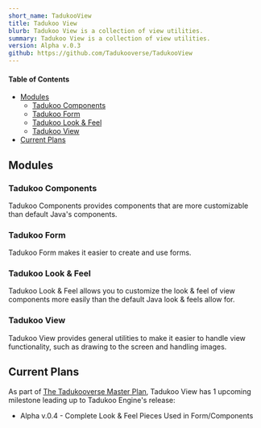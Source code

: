 ```yaml
---
short_name: TadukooView
title: Tadukoo View
blurb: Tadukoo View is a collection of view utilities.
summary: Tadukoo View is a collection of view utilities.
version: Alpha v.0.3
github: https://github.com/Tadukooverse/TadukooView
---
```


#### Table of Contents
* [Modules](#modules)
    * [Tadukoo Components](#tadukoo-components)
    * [Tadukoo Form](#tadukoo-form)
    * [Tadukoo Look & Feel](#tadukoo-look--feel)
    * [Tadukoo View](#tadukoo-view)
* [Current Plans](#current-plans)

## Modules
### Tadukoo Components
Tadukoo Components provides components that are more customizable than default Java's components.

### Tadukoo Form
Tadukoo Form makes it easier to create and use forms.

### Tadukoo Look & Feel
Tadukoo Look & Feel allows you to customize the look & feel of view components more easily than the default Java 
look & feels allow for.

### Tadukoo View
Tadukoo View provides general utilities to make it easier to handle view functionality, such as drawing to the 
screen and handling images.

## Current Plans
As part of [The Tadukooverse Master Plan](/about/Tadukooverse-Master-Plan.html), Tadukoo View has 1 upcoming milestone leading up to Tadukoo Engine's release:
* Alpha v.0.4 - Complete Look & Feel Pieces Used in Form/Components
